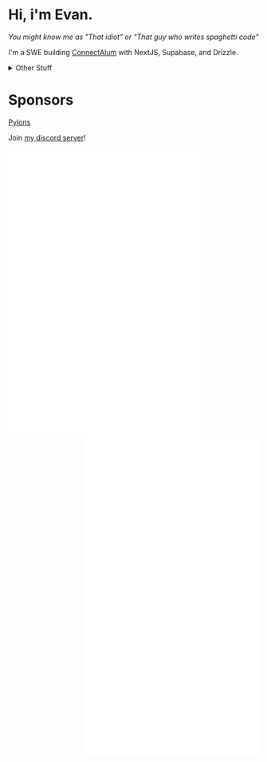 # Hi, i'm Evan.
*You might know me as "That idiot" or "That guy who writes spaghetti code"*

I'm a SWE building [ConnectAlum](https://connectalum.com/) with NextJS, Supabase, and Drizzle.

<details>
<summary>Other Stuff</summary>
<br>
  [<img src="https://komarev.com/ghpvc/?username=Badbird5907">](#)
  
[![Badbird5907's github stats](https://github-readme-stats-vyhs.vercel.app/api?username=Badbird5907&theme=radical&count_private=true)](https://github.com/anuraghazra/github-readme-stats) [![Top Langs](https://github-readme-stats-vyhs.vercel.app/api/top-langs/?username=Badbird5907&layout=compact&theme=radical&hide=html,css&exclude_repo=AetheriaDiscord,mcp_1.12.2)](https://github.com/anuraghazra/github-readme-stats)


</details>

# Sponsors
[Pylons](https://github.com/ngedwards998)

Join [my discord server](https://discord.badbird.dev/)!

[<img align="left" width="390" src="https://raw.githubusercontent.com/Badbird5907/Badbird5907/master/github-metrics.svg">](#)
[<img align="right" width="350" src="https://raw.githubusercontent.com/Badbird5907/Badbird5907/master/general_2.svg">](#)
